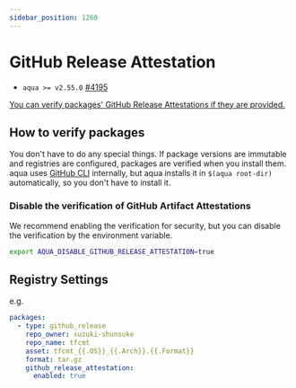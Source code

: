 ```yaml
---
sidebar_position: 1260
---
```


# GitHub Release Attestation

- `aqua >= v2.55.0` [#4195](https://github.com/aquaproj/aqua/pull/4195)

[You can verify packages' GitHub Release Attestations if they are provided.](https://docs.github.com/en/code-security/supply-chain-security/understanding-your-software-supply-chain/verifying-the-integrity-of-a-release)

## How to verify packages

You don't have to do any special things.
If package versions are immutable and registries are configured, packages are verified when you install them.
aqua uses [GitHub CLI](https://cli.github.com/) internally, but aqua installs it in `$(aqua root-dir)` automatically, so you don't have to install it.

### Disable the verification of GitHub Artifact Attestations

We recommend enabling the verification for security, but you can disable the verification by the environment variable.

```sh
export AQUA_DISABLE_GITHUB_RELEASE_ATTESTATION=true
```

## Registry Settings

e.g.

```yaml
packages:
  - type: github_release
    repo_owner: suzuki-shunsuke
    repo_name: tfcmt
    asset: tfcmt_{{.OS}}_{{.Arch}}.{{.Format}}
    format: tar.gz
    github_release_attestation:
      enabled: true
```
